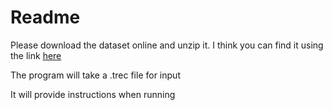 # Readme

Please download the dataset online and unzip it. I think you can find it using the link [here](https://microsoft.github.io/msmarco/TREC-Deep-Learning-2019) 

The program will take a .trec file for input 

It will provide instructions when running
